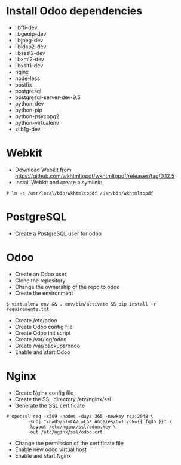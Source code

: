 # Install Odoo dependencies

* libffi-dev
* libgeoip-dev
* libjpeg-dev
* libldap2-dev
* libsasl2-dev
* libxml2-dev
* libxslt1-dev
* nginx
* node-less
* postfix
* postgresql
* postgresql-server-dev-9.5
* python-dev
* python-pip
* python-psycopg2
* python-virtualenv
* zlib1g-dev

# Webkit

* Download Webkit from https://github.com/wkhtmltopdf/wkhtmltopdf/releases/tag/0.12.5
* Install Webkit and create a symlink:

`# ln -s /usr/local/bin/wkhtmltopdf /usr/bin/wkhtmltopdf`

# PostgreSQL
 
* Create a PostgreSQL user for odoo

# Odoo

* Create an Odoo user
* Clone the repository
* Change the ownership of the repo to odoo
* Create the environment

`$ virtualenv env && . env/bin/activate && pip install -r requirements.txt`

* Create /etc/odoo
* Create Odoo config file
* Create Odoo init script
* Create /var/log/odoo
* Create /var/backups/odoo
* Enable and start Odoo

# Nginx

* Create Nginx config file
* Create the SSL directory /etc/nginx/ssl
* Generate the SSL certificate

```
# openssl req -x509 -nodes -days 365 -newkey rsa:2048 \
        -subj "/C=US/ST=CA/L=Los Angeles/O=IT/CN={{ fqdn }}" \
        -keyout /etc/nginx/ssl/odoo.key \
        -out /etc/nginx/ssl/odoo.crt
```

* Change the permission of the certificate file
* Enable new odoo virtual host
* Enable and start Nginx